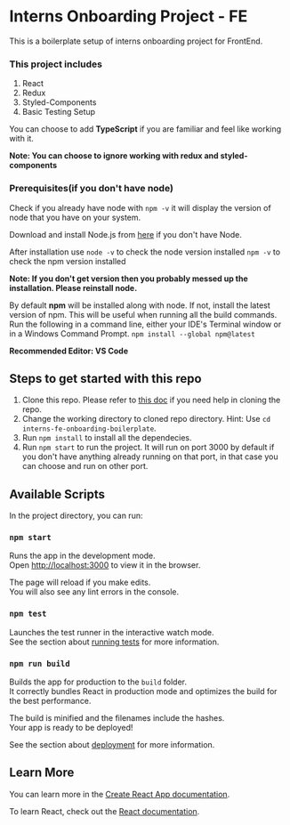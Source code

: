 # Interns Onboarding Project - FE

This is a boilerplate setup of interns onboarding project for FrontEnd.

### This project includes
1. React
2. Redux
3. Styled-Components
4. Basic Testing Setup

You can choose to add **TypeScript** if you are familiar and feel like working with it.

**Note: You can choose to ignore working with redux and styled-components**

### Prerequisites(if you don't have node)

Check if you already have node with `npm -v` it will display the version of node that you have on your system.

Download and install Node.js from [here](nodejs.org/en/download/) if you don't have Node.

After installation use
`node -v` to check the node version installed
`npm -v` to check the npm version installed

**Note: If you don't get version then you probably messed up the installation. Please reinstall node.**

By default **npm** will be installed along with node. If not, install the latest version of npm. This will be useful when running all the build commands. Run the following in a command line, either your IDE's Terminal window or in a Windows Command Prompt.
`npm install --global npm@latest`

**Recommended Editor: VS Code**

## Steps to get started with this repo

1. Clone this repo. Please refer to [this doc](https://docs.github.com/en/repositories/creating-and-managing-repositories/cloning-a-repository) if you need help in cloning the repo.
2. Change the working directory to cloned repo directory. Hint: Use `cd interns-fe-onboarding-boilerplate`.
3. Run `npm install` to install all the dependecies.
4. Run `npm start` to run the project. It will run on port 3000 by default if you don't have anything already running on that port, in that case you can choose and run on other port.

## Available Scripts

In the project directory, you can run:

### `npm start`

Runs the app in the development mode.<br />
Open [http://localhost:3000](http://localhost:3000) to view it in the browser.

The page will reload if you make edits.<br />
You will also see any lint errors in the console.

### `npm test`

Launches the test runner in the interactive watch mode.<br />
See the section about [running tests](https://facebook.github.io/create-react-app/docs/running-tests) for more information.

### `npm run build`

Builds the app for production to the `build` folder.<br />
It correctly bundles React in production mode and optimizes the build for the best performance.

The build is minified and the filenames include the hashes.<br />
Your app is ready to be deployed!

See the section about [deployment](https://facebook.github.io/create-react-app/docs/deployment) for more information.

## Learn More

You can learn more in the [Create React App documentation](https://facebook.github.io/create-react-app/docs/getting-started).

To learn React, check out the [React documentation](https://reactjs.org/).
